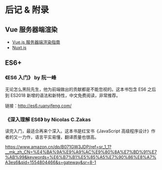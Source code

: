 后记 & 附录
========

Vue 服务器端渲染
--------

* [Vue.js 服务器端渲染指南](https://ssr.vuejs.org/zh/)
* [Nuxt.js](https://zh.nuxtjs.org/)

ES6+
--------

### 《ES6 入门》 by 阮一峰

无论怎么黑阮先生，他为前端做出的贡献都是不能忽视的。这本书包含 ES6 之后到 ES2018 新增的语法和新特性，中文免费阅读，非常推荐。

链接：http://es6.ruanyifeng.com/

### 《深入理解 ES6》 by Nicolas C.Zakas

读完入门，最适合再来个深入。这本书是红宝书《JavaScript 高级程序设计》作者的又一力作，语言平实易懂，翻译质量也很高。

https://www.amazon.cn/dp/B071GW3JDP/ref=sr_1_1?__mk_zh_CN=%E4%BA%9A%E9%A9%AC%E9%80%8A%E7%BD%91%E7%AB%99&keywords=%E6%B7%B1%E5%85%A5%E7%90%86%E8%A7%A3es6&qid=1554804466&s=gateway&sr=8-1
